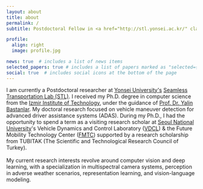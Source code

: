 ```yaml
---
layout: about
title: about
permalink: /
subtitle: Postdoctoral Fellow in <a href="http://stl.yonsei.ac.kr/" class="page-description" target="_blank">Seamless Transportation Lab</a> at <a href="https://www.yonsei.ac.kr/en_sc/" class="page-description" target="_blank">Yonsei University</a>.

profile:
  align: right
  image: profile.jpg

news: true  # includes a list of news items
selected_papers: true # includes a list of papers marked as "selected={true}"
social: true  # includes social icons at the bottom of the page
---
```

I am currently a Postdoctoral researcher at [Yonsei University's](https://www.yonsei.ac.kr/en_sc/) [Seamless Transportation Lab (STL)](http://stl.yonsei.ac.kr/). I received my Ph.D. degree in computer science from the [Izmir Institute of Technology](https://en.iyte.edu.tr/), under the guidance of [Prof. Dr. Yalin Bastanlar](https://ceng.iyte.edu.tr/people/yalin-bastanlar/). My doctoral research focused on vehicle maneuver detection for advanced driver assistance systems (ADAS). During my Ph.D., I had the opportunity to spend a term as a visiting research scholar at [Seoul National University](https://en.snu.ac.kr/)'s Vehicle Dynamics and Control Laboratory ([VDCL](https://vdcl.snu.ac.kr/)) & the Future Mobility Technology Center ([FMTC](https://fmtc.snu.ac.kr/)) supported by a research scholarship from TUBITAK (The Scientific and Technological Research Council of Turkey).
<br><br>
My current research interests revolve around computer vision and deep learning, with a specialization in multispectral camera systems, perception in adverse weather scenarios, representation learning, and vision-language modeling.
